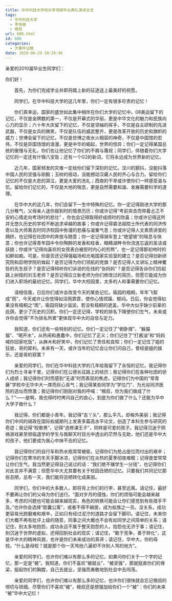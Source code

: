 ```yaml
---
title: 华中科技大学校长李培根毕业典礼演讲全文
tags:
  - 华中科技大学
  - 李培根
  - 根叔
url: 686.html
id: 686
categories:
  - 大事件记载
date: 2010-06-29 20:29:46
---
```


亲爱的2010届毕业生同学们：

你们好！

　　首先，为你们完成学业并即将踏上新的征途送上最美好的祝愿。  
  
　　同学们，在华中科技大学的这几年里，你们一定有很多珍贵的记忆！  
  
　　你们真幸运，国家的盛世如此集中相伴在你们大学的记忆中。08奥运留下的记忆，不仅是金牌数的第一，不仅是开幕式的华丽，更是中华文化的魅力和民族向心力的显示；六十年大庆留下的记忆，不仅是领袖的挥手，不仅是自主研制的先进武器，不仅是女兵的微笑，不仅是队伍的威武整齐，更是改革开放的历史和旗帜的威力；世博会留下的记忆，不仅是世博之夜水火相容的神奇，不仅是中国馆的宏伟，不仅是异国场馆的浪漫，更是中华的崛起，世界的惊异；你们一定记得某国总统的傲慢与无礼，你们也让他记忆了你们的不屑与蔑视；同学们，伴随着你们大学记忆的一定还有什锦八宝饭；还有一个G2的新词，它将永远成为世界新的记忆。  
  
　　近几年，国家频发的灾难一定给你们留下深刻的记忆。汶川的颤抖，没能抖落中国人民的坚强与刚毅；玉树的摇动，没能撼动汉藏人民的齐心与合力。留给你们记忆的不仅是大悲的哭泣，更是大爱的洗礼；西南的干旱或许使你们一样感受渴与饥，留给你们记忆的，不仅是大地的喘息，更是自然需要和谐、发展需要科学的道理。  
  
　　在华中大的这几年，你们会留下一生中特殊的记忆。你一定记得刚进大学的那几分稚气，父母亲人送你报到时的情景历历；你或许记得“考前突击而带着忐忑不安的心情走向考场时的悲壮” ，你也会记得取得好成绩时的欣喜；你或许记得这所并无悠久历史的学校不断追求卓越的故事；你或许记得裘法祖院士所代表的同济传奇以及大师离去时同济校园中弥漫的悲痛与凝重气息；你或许记得人文素质讲堂的拥挤，也记得在社团中的奔放与随意；你一定记得骑车登上“绝望坡”的喘息与快意；你也许记得青年园中令你陶醉的发香和桂香，眼睛湖畔令你流连忘返的圣洁或妖娆；你或许“记得向喜欢的女孩表白被拒时内心的煎熬”，也一定记得那初吻时的如醉如痴。可是，你是否还记得强磁场和光电国家实验室的建立？是否记得创新研究院和启明学院的耸起？是否记得为你们领航的党旗？是否记得人文讲坛上精神矍铄的先生叔子？是否记得倾听你们诉说的在线的“张妈妈”？是否记得告诉你们捡起路上树枝的刘玉老师？是否记得应立新老师为你们修改过的简历，但愿它能成为你们进入职场的最初记忆。同学们，华中大校园里，太多的人和事需要你们记忆。  
  
　　请相信我，日后你们或许会改变今天的某些记忆。瑜园的梧桐，年年飞絮成“雨”，今天或许让你觉得如淫雨霏霏，使你心情烦躁、郁闷。日后，你会觉得如果没有梧桐之“雨”，瑜园将缺少滋润，若没有梧桐的遮盖，华中大似乎缺少前辈的庇荫，更少了历史的沉积。你们一定还记得，学校的排名下降使你们生气，未来或许你会觉得“不为排名所累”更体现华中大的自信与定力。  
  
　　我知道，你们还有一些特别的记忆。你们一定记住了“俯卧撑”、“躲猫猫”、“喝开水”，从热闹和愚蠢中，你们记忆了正义；你们记住了“打酱油”和“妈妈喊你回家吃饭”，从麻木和好笑中，你们记忆了责任和良知；你们一定记住了姐的狂放，哥的犀利。未来有一天，或许当年的记忆会让你们问自己，曾经是姐的娱乐，还是哥的寂寞？  
  
　　亲爱的同学们，你们在华中科技大学的几年给我留下了永恒的记忆。我记得你们为烈士寻亲千里，记得你们在公德长征路上的经历；我记得你们在各种社团的骄人成绩；我记得你们时而感到“无语”时而表现的焦虑，记得你们为中国的“常青藤”学校中无华中大一席而灰心丧气；我记得某些同学为“学位门”、为光谷同济医院的选址而愤激；我记得你们刚刚对我的呼喊：“根叔，你为我们做成了什么？”——是啊，我也得时时拷问自己的良心，到底为你们做了什么？还能为华中大学子做什么？  
  
　　我记得，你们都是小青年。我记得“吉丫头”，那么平凡，却格外美丽；我记得你们中间的胡政在国际权威期刊上发表多篇高水平论文，创造了本科生参与研究的奇迹；我记得“校歌男”，记得“选修课王子”，同样是可爱的孩子。我记得沉迷于网络游戏甚至频临退学的学生与我聊天时目光中透出的茫然与无助，他们还是华中大的孩子，他们更成为我心中抹不去的记忆。  
  
　　我记得你们的自行车和热水瓶常常被偷，记得你们为抢占座位而付出的艰辛；记得你们在寒冷的冬天手脚冰凉，记得你们在炎热的夏季彻夜难眠；记得食堂常常让你们生气，我当然更记得自己说过的话：“我们绝不赚学生一分钱”，也记得你们对此言并不满意；但愿华中大尤其要有关于校园丑陋的记忆。只要我们共同记忆那些丑陋，总有一天，我们能将丑陋转化成美丽。  
  
　　同学们，你们中的大多数人，即将背上你们的行李，甚至远离。请记住，最好不要再让你们的父母为你们送行。“面对岁月的侵蚀，你们的烦恼可能会越来越多，考虑的问题也可能会越来越现实，角色的转换可能会让你们感觉到有些措手不及。”也许你会选择“胶囊公寓”，或者不得不蜗居，成为蚁族之一员。没关系，成功更容易光顾磨难和艰辛，正如只有经过泥泞的道路才会留下脚印。请记住，未来你们大概不再有批评上级的随意，同事之间大概也不会有如同学之间简单的关系；请记住，别太多地抱怨，成功永远不属于整天抱怨的人，抱怨也无济于事；请记住，别沉迷于世界的虚拟，还得回到社会的现实；请记住，“敢于竞争，善于转化”，这是华中大的精神风貌，也许是你们未来成功的真谛；请记住，华中大，你的母校。“什么是母校？就是那个你一天骂他八遍却不许别人骂的地方”。  
  
　　亲爱的同学们，也许你们难以有那么多的记忆。如果问你们关于一个字的记忆，那一定是“被”。我知道，你们不喜欢“被就业”、“被坚强”，那就挺直你们的脊梁，挺起你们的胸膛，自己去就业，坚强而勇敢地到社会中去闯荡。  
  
　　亲爱的同学们，也许你们难以有那么多的记忆，也许你们很快就会忘记根叔的唠叨与琐细。尽管你们不喜欢“被”，根叔还是想强加给你们一个“被”：你们的未来 “被”华中大记忆！
